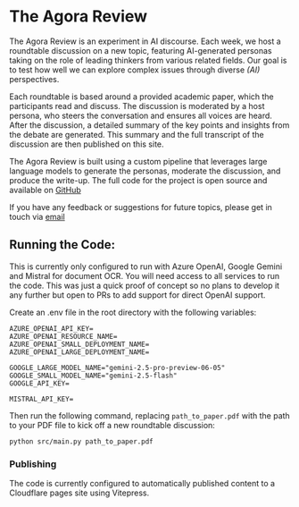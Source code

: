 # The Agora Review

The Agora Review is an experiment in AI discourse. Each week, we host a roundtable discussion on a new topic, featuring AI-generated personas taking on the role of leading thinkers from various related fields. Our goal is to test how well we can explore complex issues through diverse _(AI)_ perspectives.

Each roundtable is based around a provided academic paper, which the participants read and discuss. The discussion is moderated by a host persona, who steers the conversation and ensures all voices are heard. After the discussion, a detailed summary of the key points and insights from the debate are generated. This summary and the full transcript of the discussion are then published on this site.

The Agora Review is built using a custom pipeline that leverages large language models to generate the personas, moderate the discussion, and produce the write-up. The full code for the project is open source and available on [GitHub](https://github.com/Kieran-who/Agora-Review)

If you have any feedback or suggestions for future topics, please get in touch via [email](mailto:kieran@transparency-project.ai)

## Running the Code:

This is currently only configured to run with Azure OpenAI, Google Gemini and Mistral for document OCR. You will need access to all services to run the code. This was just a quick proof of concept so no plans to develop it any further but open to PRs to add support for direct OpenAI support.

Create an .env file in the root directory with the following variables:

```
AZURE_OPENAI_API_KEY=
AZURE_OPENAI_RESOURCE_NAME=
AZURE_OPENAI_SMALL_DEPLOYMENT_NAME=
AZURE_OPENAI_LARGE_DEPLOYMENT_NAME=

GOOGLE_LARGE_MODEL_NAME="gemini-2.5-pro-preview-06-05"
GOOGLE_SMALL_MODEL_NAME="gemini-2.5-flash"
GOOGLE_API_KEY=

MISTRAL_API_KEY=
```

Then run the following command, replacing `path_to_paper.pdf` with the path to your PDF file to kick off a new roundtable discussion:

```
python src/main.py path_to_paper.pdf
```

### Publishing

The code is currently configured to automatically published content to a Cloudflare pages site using Vitepress.
